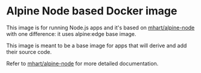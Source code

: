 # Alpine Node based Docker image
This image is for running Node.js apps and it's based on [mhart/alpine-node](https://github.com/mhart/alpine-node) with one difference: it uses alpine:edge base image.

This image is meant to be a base image for apps that will derive and add their source code.

Refer to [mhart/alpine-node](https://github.com/mhart/alpine-node) for more detailed documentation.
